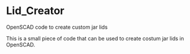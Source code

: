 # Lid_Creator
 OpenSCAD code to create custom jar lids


This is a small piece of code that can be used to create costum jar lids in OpenSCAD.